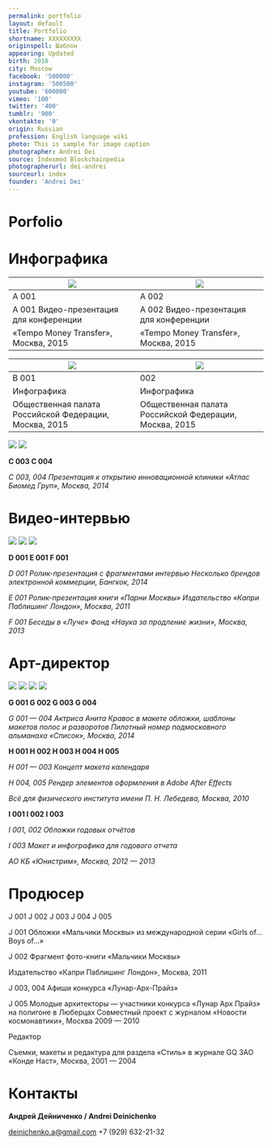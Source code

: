 ```yaml
---
permalink: portfolio
layout: default
title: Portfolio
shortname: XXXXXXXXX
originspell: Шаблон
appearing: Updated
birth: 2018
city: Moscow
facebook: '500000'
instagram: '500500'
youtube: '600000'
vimeo: '100'
twitter: '400'
tumblr: '900'
vkontakte: '0'
origin: Russian
profession: English language wiki
photo: This is sample for image caption
photographer: Andrei Dei
source: Indexmod Blockchainpedia
photographerurl: dei-andrei
sourceurl: index
founder: 'Andrei Dei'
---
```


# Porfolio

# Инфографика

|![](/encyclopedia/images/tempo-1.png)| ![](/encyclopedia/images/tempo-2.png)|
|--|--|
|A 001|A 002|
| A 001 Видео-презентация для конференции| A 002 Видео-презентация для конференции|
|«Tempo Money Transfer», Москва, 2015|«Tempo Money Transfer», Москва, 2015|



|![](/encyclopedia/images/oprf-1.png)| ![](/encyclopedia/images/oprf-2.png)|
|-|-|
|B 001|002|
|Инфографика|Инфографика|
|Общественная палата Российской Федерации, Москва, 2015|Общественная палата Российской Федерации, Москва, 2015|


![](/encyclopedia/images/atlas-1.png) ![](/encyclopedia/images/atlas-2.png)

**C 003	 C 004**

*С 003, 004
Презентация к открытию инновационной клиники
«Атлас Биомед Груп», Москва, 2014*

# Видео-интервью

![](/encyclopedia/images/bkk-1.png)
![](/encyclopedia/images/alena-1.png)
![](/encyclopedia/images/batin-1.png)


**D 001	 E 001	 F 001**

*D 001
Ролик-презентация с фрагментами интервью
Несколько брендов электронной коммерции, Бангкок, 2014*

*E 001
Ролик-презентация книги «Парни Москвы»
Издательство «Капри Паблишинг Лондон», Москва, 2011*

*F 001
Беседы в «Луче»
Фонд «Наука за продление жизни», Москва, 2013*

# Арт-директор

![](/encyclopedia/images/spisok-1.jpg)
![](/encyclopedia/images/spisok-2.jpg)
![](/encyclopedia/images/spisok-3.jpg)
![](/encyclopedia/images/spisok-4.jpg)

**G 001	G 002	G 003	G 004**

*G 001 — 004
Актриса Анита Кравос в макете обложки, шаблоны макетов полос и разворотов Пилотный номер подмосковного альманаха «Список», Москва, 2014*

**H 001	 H 002	 H 003	 H 004	 H 005**

*H 001 — 003
Концепт макета календаря*

*H 004, 005
Рендер элементов оформления в Adobe After Effects*

*Всё для физического института имени П. Н. Лебедева, Москва, 2010*



**I 001	 I 002	 I 003**

*I 001, 002
Обложки годовых отчётов*

*I 003
Макет и инфографика для годового отчета*

*АО КБ «Юнистрим», Москва, 2012 — 2013*

# Продюсер


 J 001	 J 002	 J 003	 J 004	 J 005

J 001
Обложки «Мальчики Москвы» из международной серии «Girls of... Boys of...»

J 002
Фрагмент фото-книги «Мальчики Москвы»

Издательство «Капри Паблишинг Лондон», Москва, 2011


J 003, 004
Афиши конкурса «Лунар-Арх-Прайз»

J 005
Молодые архитекторы — участники конкурса «Лунар Арх Прайз» на полигоне в Люберцах
Совместный проект с журналом «Новости космонавтики», Москва 2009 — 2010

Редактор

Съемки, макеты и редактура для раздела «Стиль» в журнале GQ
ЗАО «Конде Наст», Москва, 2001 — 2004

# Контакты

**Андрей Дейниченко / Andrei Deinichenko**

deinichenko.a@gmail.com
+7 (929) 632-21-32
